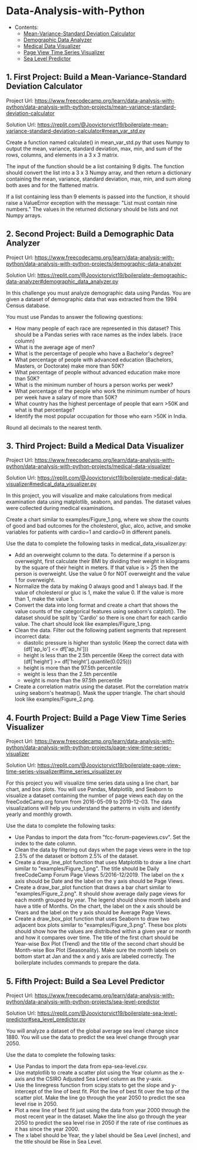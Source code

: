 # Data-Analysis-with-Python

- Contents:
  - [Mean-Variance-Standard Deviation Calculator](#1-first-project-build-a-mean-variance-standard-deviation-calculator)
  - [Demographic Data Analyzer](#2-second-project-build-a-demographic-data-analyzer)
  - [Medical Data Visualizer](#3-third-project-build-a-medical-data-visualizer)
  - [Page View Time Series Visualizer](#4-fourth-project-build-a-page-view-time-series-visualizer)
  - [Sea Level Predictor](#5-fifth-project-build-a-sea-level-predictor)

## 1. First Project: Build a Mean-Variance-Standard Deviation Calculator

Project Url: <https://www.freecodecamp.org/learn/data-analysis-with-python/data-analysis-with-python-projects/mean-variance-standard-deviation-calculator>

Solution Url: <https://replit.com/@Joovictorvict19/boilerplate-mean-variance-standard-deviation-calculator#mean_var_std.py>

Create a function named calculate() in mean_var_std.py that uses Numpy to output the mean, variance, standard deviation, max, min, and sum of the rows, columns, and elements in a 3 x 3 matrix.

The input of the function should be a list containing 9 digits. The function should convert the list into a 3 x 3 Numpy array, and then return a dictionary containing the mean, variance, standard deviation, max, min, and sum along both axes and for the flattened matrix.

If a list containing less than 9 elements is passed into the function, it should raise a ValueError exception with the message: "List must contain nine numbers." The values in the returned dictionary should be lists and not Numpy arrays.

## 2. Second Project: Build a Demographic Data Analyzer

Project Url: <https://www.freecodecamp.org/learn/data-analysis-with-python/data-analysis-with-python-projects/demographic-data-analyzer>

Solution Url: <https://replit.com/@Joovictorvict19/boilerplate-demographic-data-analyzer#demographic_data_analyzer.py>

In this challenge you must analyze demographic data using Pandas. You are given a dataset of demographic data that was extracted from the 1994 Census database.

You must use Pandas to answer the following questions:

* How many people of each race are represented in this dataset? This should be a Pandas series with race names as the index labels. (race column)
* What is the average age of men?
* What is the percentage of people who have a Bachelor's degree?
* What percentage of people with advanced education (Bachelors, Masters, or Doctorate) make more than 50K?
* What percentage of people without advanced education make more than 50K?
* What is the minimum number of hours a person works per week?
* What percentage of the people who work the minimum number of hours per week have a salary of more than 50K?
* What country has the highest percentage of people that earn >50K and what is that percentage?
* Identify the most popular occupation for those who earn >50K in India.

Round all decimals to the nearest tenth.

## 3. Third Project: Build a Medical Data Visualizer

Project Url: <https://www.freecodecamp.org/learn/data-analysis-with-python/data-analysis-with-python-projects/medical-data-visualizer>

Solution Url: <https://replit.com/@Joovictorvict19/boilerplate-medical-data-visualizer#medical_data_visualizer.py>

In this project, you will visualize and make calculations from medical examination data using matplotlib, seaborn, and pandas. The dataset values were collected during medical examinations.

Create a chart similar to examples/Figure_1.png, where we show the counts of good and bad outcomes for the cholesterol, gluc, alco, active, and smoke variables for patients with cardio=1 and cardio=0 in different panels.

Use the data to complete the following tasks in medical_data_visualizer.py:

- Add an overweight column to the data. To determine if a person is overweight, first calculate their BMI by dividing their weight in kilograms by the square of their height in meters. If that value is > 25 then the person is overweight. Use the value 0 for NOT overweight and the value 1 for overweight.
- Normalize the data by making 0 always good and 1 always bad. If the value of cholesterol or gluc is 1, make the value 0. If the value is more than 1, make the value 1.
- Convert the data into long format and create a chart that shows the value counts of the categorical features using seaborn's catplot(). The dataset should be split by 'Cardio' so there is one chart for each cardio value. The chart should look like examples/Figure_1.png.
- Clean the data. Filter out the following patient segments that represent incorrect data:
    - diastolic pressure is higher than systolic (Keep the correct data with (df['ap_lo'] <= df['ap_hi']))
    - height is less than the 2.5th percentile (Keep the correct data with (df['height'] >= df['height'].quantile(0.025)))
    - height is more than the 97.5th percentile
    - weight is less than the 2.5th percentile
    - weight is more than the 97.5th percentile
- Create a correlation matrix using the dataset. Plot the correlation matrix using seaborn's heatmap(). Mask the upper triangle. The chart should look like examples/Figure_2.png.

## 4. Fourth Project: Build a Page View Time Series Visualizer

Project Url: <https://www.freecodecamp.org/learn/data-analysis-with-python/data-analysis-with-python-projects/page-view-time-series-visualizer>

Solution Url: <https://replit.com/@Joovictorvict19/boilerplate-page-view-time-series-visualizer#time_series_visualizer.py>

For this project you will visualize time series data using a line chart, bar chart, and box plots. You will use Pandas, Matplotlib, and Seaborn to visualize a dataset containing the number of page views each day on the freeCodeCamp.org forum from 2016-05-09 to 2019-12-03. The data visualizations will help you understand the patterns in visits and identify yearly and monthly growth.

Use the data to complete the following tasks:

- Use Pandas to import the data from "fcc-forum-pageviews.csv". Set the index to the date column.
- Clean the data by filtering out days when the page views were in the top 2.5% of the dataset or bottom 2.5% of the dataset.
- Create a draw_line_plot function that uses Matplotlib to draw a line chart similar to "examples/Figure_1.png". The title should be Daily freeCodeCamp Forum Page Views 5/2016-12/2019. The label on the x axis should be Date and the label on the y axis should be Page Views.
- Create a draw_bar_plot function that draws a bar chart similar to "examples/Figure_2.png". It should show average daily page views for each month grouped by year. The legend should show month labels and have a title of Months. On the chart, the label on the x axis should be Years and the label on the y axis should be Average Page Views.
- Create a draw_box_plot function that uses Seaborn to draw two adjacent box plots similar to "examples/Figure_3.png". These box plots should show how the values are distributed within a given year or month and how it compares over time. The title of the first chart should be Year-wise Box Plot (Trend) and the title of the second chart should be Month-wise Box Plot (Seasonality). Make sure the month labels on bottom start at Jan and the x and y axis are labeled correctly. The boilerplate includes commands to prepare the data.

## 5. Fifth Project: Build a Sea Level Predictor

Project Url: <https://www.freecodecamp.org/learn/data-analysis-with-python/data-analysis-with-python-projects/sea-level-predictor>

Solution Url: <https://replit.com/@Joovictorvict19/boilerplate-sea-level-predictor#sea_level_predictor.py>

You will analyze a dataset of the global average sea level change since 1880. You will use the data to predict the sea level change through year 2050.

Use the data to complete the following tasks:

- Use Pandas to import the data from epa-sea-level.csv.
- Use matplotlib to create a scatter plot using the Year column as the x-axis and the CSIRO Adjusted Sea Level column as the y-axix.
- Use the linregress function from scipy.stats to get the slope and y-intercept of the line of best fit. Plot the line of best fit over the top of the scatter plot. Make the line go through the year 2050 to predict the sea level rise in 2050.
- Plot a new line of best fit just using the data from year 2000 through the most recent year in the dataset. Make the line also go through the year 2050 to predict the sea level rise in 2050 if the rate of rise continues as it has since the year 2000.
- The x label should be Year, the y label should be Sea Level (inches), and the title should be Rise in Sea Level.
